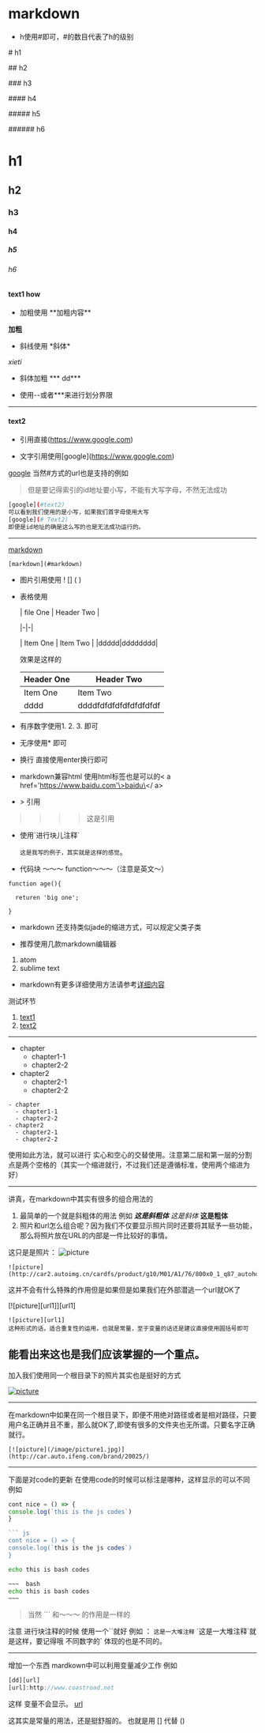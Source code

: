 # markdown
* h使用#即可，#的数目代表了h的级别

 \# h1  

 \## h2

 \### h3

 \#### h4

 \##### h5

 \###### h6


 # h1

 ## h2

 ### h3

 #### h4

 ##### h5

 ###### h6

#### text1 how

* 加粗使用 \*\*加粗内容**

 **加粗**


* 斜线使用 \*斜体\*

 *xieti*

* 斜体加粗 \*\*\* dd\***



* 使用\--或者\***来进行划分界限

***


#### text2
* 引用直接(https://www.google.com)


* 文字引用使用\[google](https://www.google.com)

 [google](https://www.google.com)
 当然#方式的url也是支持的例如
 
 > 但是要记得索引的id地址要小写，不能有大写字母，不然无法成功
 
 ```bash
 [google](#text2)
 可以看到我们使用的是小写，如果我们首字母使用大写
 [google](# Text2)
 即便是id地址的确是这么写的也是无法成功运行的。
 ```

 ---
 [markdown](#markdown)
 ~~~
 [markdown](#markdown)
 ~~~


* 图片引用使用 \! \[\] \( \)


* 表格使用




   | file One     | Header Two     |

  \|-|-|

  | Item One       | Item Two       |
  |ddddd|dddddddd|

  效果是这样的


  | Header One     | Header Two     |
  |-|-|
  | Item One       | Item Two       |
  |dddd|ddddfdfdfdfdfdfdfdfdf|

* 有序数字使用1. 2. 3. 即可

* 无序使用\*  即可

* 换行 直接使用enter换行即可

* markdown兼容html 使用html标签也是可以的< a href='https://www.baidu.com'\>baidu\</ a>
* \> 引用
> >>> 这是引用
* 使用\`进行块儿注释\`

  `这是我写的例子，其实就是这样的感觉`。


* 代码块 ～～～ function～～～（注意是英文～）

~~~
function age(){

  returen 'big one';

}
~~~

* markdown 还支持类似jade的缩进方式，可以规定父类子类


* 推荐使用几款markdown编辑器

 1. atom
 2. sublime text

* markdown有更多详细使用方法请参考[详细内容](http://daringfireball.net/projects/markdown/syntax)

测试环节
1. [text1](#text1-how)
2. [text2](#text2)

---

- chapter
  - chapter1-1
  - chapter2-2
- chapter2
  - chapter2-1
  - chapter2-2

~~~
- chapter
  - chapter1-1
  - chapter2-2
- chapter2
  - chapter2-1
  - chapter2-2

~~~
使用如此方法，就可以进行 实心和空心的交替使用。注意第二层和第一层的分割点是两个空格的（其实一个缩进就行，不过我们还是遵循标准，使用两个缩进为好）

---
讲真，在markdown中其实有很多的组合用法的

1. 最简单的一个就是斜粗体的用法 例如 ***这是斜粗体*** *这是斜体* **这是粗体**
2. 照片和url怎么组合呢？因为我们不仅要显示照片同时还要将其赋予一些功能，那么将照片放在URL的内部是一件比较好的事情。

这只是是照片：
![picture](http://car2.autoimg.cn/cardfs/product/g10/M01/A1/76/800x0_1_q87_autohomecar__wKgH0VkaUniADswMAAJUx9UYIzY248.jpg)
~~~
![picture](http://car2.autoimg.cn/cardfs/product/g10/M01/A1/76/800x0_1_q87_autohomecar__wKgH0VkaUniADswMAAJUx9UYIzY248.jpg)
~~~
这并不会有什么特殊的作用但是如果但是如果我们在外部潜逃一个url就OK了

[![picture][url1]][url1]

~~~
![picture][url1]
这种形式的话，适合重复性的运用，也就是常量，至于变量的话还是建议直接使用圆括号即可
~~~
能看出来这也是我们应该掌握的一个重点。
---
加入我们使用同一个根目录下的照片其实也是挺好的方式

[![picture](/image/picture1.jpg)](http://car.auto.ifeng.com/brand/20025/)

---
在markdown中如果在同一个根目录下，即便不用绝对路径或者是相对路径，只要用户名正确并且不重，那么就OK了,即使有很多的文件夹也无所谓。只要名字正确就行。
~~~
[![picture](/image/picture1.jpg)](http://car.auto.ifeng.com/brand/20025/)
~~~
---
下面是对code的更新
在使用code的时候可以标注是哪种，这样显示的可以不同
例如
``` js
cont nice = () => {
console.log(`this is the js codes`)
}

```
``` javascript
``` js
cont nice = () => {
console.log(`this is the js codes`)
}
```
~~~  bash
echo this is bash codes
~~~
``` bash
~~~  bash
echo this is bash codes
~~~
```
> 当然 ``` 和～～～ 的作用是一样的


注意 进行块注释的时候 使用一个\`\`就好
例如 ： `这是一大堆注释` \`这是一大堆注释\`就是这样，要记得哦 不同数字的\` 体现的也是不同的。

---
增加一个东西
mardkown中可以利用变量减少工作
例如
```js
[dd][url]
[url]:http://www.coastroad.net
```
这样 变量不会显示。
[url][url]

[url]:http://www.coastroad.net
这其实是常量的用法，还是挺舒服的。
也就是用 [] 代替 ()
